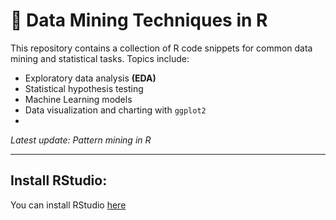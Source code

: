 # 🔧 Data Mining Techniques in R
This repository contains a collection of R code snippets for common data mining and statistical tasks. 
Topics include:
- Exploratory data analysis **(EDA)**
- Statistical hypothesis testing
- Machine Learning models
- Data visualization and charting with `ggplot2`
- 
_Latest update: Pattern mining in R_

________
## Install RStudio:
You can install RStudio [here](https://posit.co/download/rstudio-desktop/)

